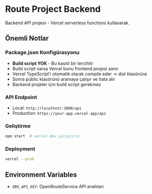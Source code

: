 # Route Project Backend

Backend API projesi - Vercel serverless functions kullanarak.

## Önemli Notlar

### Package.json Konfigürasyonu
- **Build script YOK** - Bu kasıtlı bir tercihtir
- Build script varsa Vercel bunu frontend projesi sanır
- Vercel TypeScript'i otomatik olarak compile eder → dist klasörüne
- Sonra public klasörünü aramaya çalışır ve hata alır
- Backend projeler için build script gerekmez

### API Endpoint
- Local: `http://localhost:3000/api`
- Production: `https://your-app.vercel.app/api`

### Geliştirme
```bash
npm start  # vercel dev çalıştırır
```

### Deployment
```bash
vercel --prod
```

## Environment Variables
- `ORS_API_KEY`: OpenRouteService API anahtarı